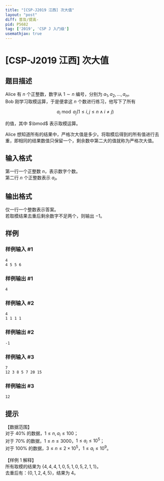 ```yaml
---
title: "[CSP-J2019 江西] 次大值"
layout: "post"
diff: 普及/提高-
pid: P5682
tag: ['2019', 'CSP J 入门级']
usemathjax: true
---
```


# [CSP-J2019 江西] 次大值
## 题目描述

Alice 有 $n$ 个正整数，数字从 $1 \sim n$ 编号，分别为 $a_1,a_2, \dots , a_n$。  
Bob 刚学习取模运算，于是便拿这 $n$ 个数进行练习，他写下了所有 

$$a_i \bmod a_j (1 \le i,j \le n \wedge i \neq j)$$  

的值，其中 $\bmod$ 表示取模运算。  

Alice 想知道所有的结果中，严格次大值是多少。将取模后得到的所有值进行去重，即相同的结果数值只保留一个，剩余数中第二大的值就称为严格次大值。
## 输入格式

第一行一个正整数 $n$，表示数字个数。  
第二行 $n$ 个正整数表示 $a_i$。
## 输出格式

仅一行一个整数表示答案。  
若取模结果去重后剩余数字不足两个，则输出 $-1$。
## 样例

### 样例输入 #1
```
4
4 5 5 6
```
### 样例输出 #1
```
4
```
### 样例输入 #2
```
4
1 1 1 1
```
### 样例输出 #2
```
-1
```
### 样例输入 #3
```
7
12 3 8 5 7 20 15
```
### 样例输出 #3
```
12
```
## 提示

【数据范围】  
对于 $40\%$ 的数据，$1\le n,a_i \le 100$；  
对于 $70\%$ 的数据，$1\le n \le 3000$，$1\le a_i \le 10^5$；  
对于 $100\%$ 的数据，$3 \le n \le 2\times 10^5$，$1\le a_i \le 10^9$。

【样例 $1$ 解释】  
所有取模的结果为 $\{4,4,4,1,0,5,1,0,5,2,1,1\}$。  
去重后有：$\{0,1,2,4,5 \}$，结果为 $4$。
